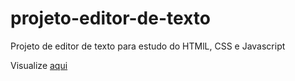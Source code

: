 # projeto-editor-de-texto
 Projeto de editor de texto para estudo do HTMlL, CSS e Javascript

Visualize <a href='https://tarpadilha.github.io/projeto-editor-de-texto'>aqui</a>